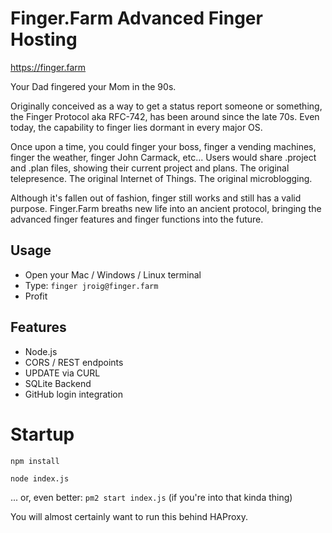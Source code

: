 # Finger.Farm Advanced Finger Hosting
https://finger.farm

Your Dad fingered your Mom in the 90s.

Originally conceived as a way to get a status report someone or something, the Finger Protocol aka RFC-742, has been around since the late 70s. Even today, the capability to finger lies dormant in every major OS.

Once upon a time, you could finger your boss, finger a vending machines, finger the weather, finger John Carmack, etc... Users would share .project and .plan files, showing their current project and plans. The original telepresence. The original Internet of Things. The original microblogging.

Although it's fallen out of fashion, finger still works and still has a valid purpose. Finger.Farm breaths new life into an ancient protocol, bringing the advanced finger features and finger functions into the future.

## Usage
* Open your Mac / Windows / Linux terminal
* Type:
`finger jroig@finger.farm`
* Profit

## Features
* Node.js
* CORS / REST endpoints
* UPDATE via CURL
* SQLite Backend
* GitHub login integration


# Startup
`npm install`

`node index.js`

... or, even better: `pm2 start index.js` (if you're into that kinda thing)

You will almost certainly want to run this behind HAProxy.
